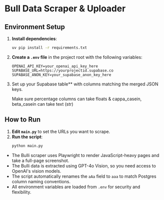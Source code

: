 # Bull Data Scraper & Uploader

## Environment Setup

1. **Install dependencies**:
   ```bash
   uv pip install -r requirements.txt
   ```
2. **Create a `.env` file** in the project root with the following variables:
   ```env
   OPENAI_API_KEY=your_openai_api_key_here
   SUPABASE_URL=https://yourprojectid.supabase.co
   SUPABASE_ANON_KEY=your_supabase_anon_key_here
   ```
3. Set up your Supabase table** with columns matching the merged JSON keys.

   Make sure percentage columns can take floats & cappa_casein, beta_casein can take text (str)

## How to Run

1. **Edit `main.py`** to set the URLs you want to scrape.
2. **Run the script**:
   ```bash
   python main.py
   ```

- The Bulli scraper uses Playwright to render JavaScript-heavy pages and take a full-page screenshot.
- The Bulli data is extracted using GPT-4o Vision, so you need access to OpenAI's vision models.
- The script automatically renames the `aAa` field to `aaa` to match Postgres column naming conventions.
- All environment variables are loaded from `.env` for security and flexibility.

